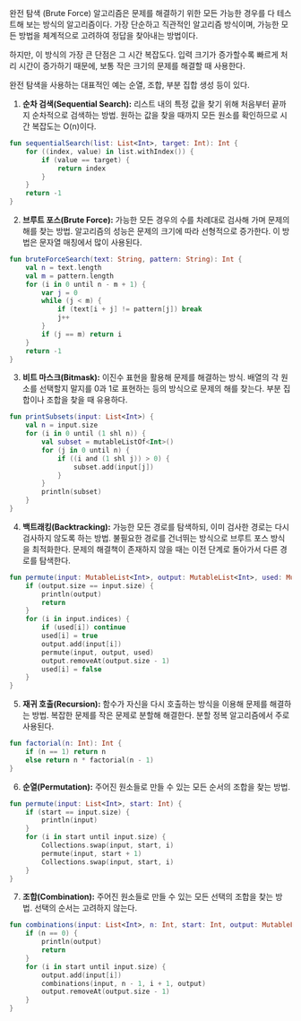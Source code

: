 완전 탐색 (Brute Force) 알고리즘은 문제를 해결하기 위한 모든 가능한 경우를 다 테스트해 보는 방식의 알고리즘이다. 가장 단순하고 직관적인 알고리즘 방식이며, 가능한 모든 방법을 체계적으로 고려하여 정답을 찾아내는 방법이다.

하지만, 이 방식의 가장 큰 단점은 그 시간 복잡도다. 입력 크기가 증가할수록 빠르게 처리 시간이 증가하기 때문에, 보통 작은 크기의 문제를 해결할 때 사용한다.

완전 탐색을 사용하는 대표적인 예는 순열, 조합, 부분 집합 생성 등이 있다.

1. **순차 검색(Sequential Search):** 리스트 내의 특정 값을 찾기 위해 처음부터 끝까지 순차적으로 검색하는 방법. 원하는 값을 찾을 때까지 모든 원소를 확인하므로 시간 복잡도는 O(n)이다.

```kotlin
fun sequentialSearch(list: List<Int>, target: Int): Int {
    for ((index, value) in list.withIndex()) {
        if (value == target) {
            return index
        }
    }
    return -1
}
```

2. **브루트 포스(Brute Force):** 가능한 모든 경우의 수를 차례대로 검사해 가며 문제의 해를 찾는 방법. 알고리즘의 성능은 문제의 크기에 따라 선형적으로 증가한다. 이 방법은 문자열 매칭에서 많이 사용된다.

```kotlin
fun bruteForceSearch(text: String, pattern: String): Int {
    val n = text.length
    val m = pattern.length
    for (i in 0 until n - m + 1) {
        var j = 0
        while (j < m) {
            if (text[i + j] != pattern[j]) break
            j++
        }
        if (j == m) return i
    }
    return -1
}
```

3. **비트 마스크(Bitmask):** 이진수 표현을 활용해 문제를 해결하는 방식. 배열의 각 원소를 선택할지 말지를 0과 1로 표현하는 등의 방식으로 문제의 해를 찾는다. 부분 집합이나 조합을 찾을 때 유용하다.

```kotlin
fun printSubsets(input: List<Int>) {
    val n = input.size
    for (i in 0 until (1 shl n)) {
        val subset = mutableListOf<Int>()
        for (j in 0 until n) {
            if ((i and (1 shl j)) > 0) {
                subset.add(input[j])
            }
        }
        println(subset)
    }
}
```

4. **백트래킹(Backtracking):** 가능한 모든 경로를 탐색하되, 이미 검사한 경로는 다시 검사하지 않도록 하는 방법. 불필요한 경로를 건너뛰는 방식으로 브루트 포스 방식을 최적화한다. 문제의 해결책이 존재하지 않을 때는 이전 단계로 돌아가서 다른 경로를 탐색한다.

```kotlin
fun permute(input: MutableList<Int>, output: MutableList<Int>, used: MutableList<Boolean>) {
    if (output.size == input.size) {
        println(output)
        return
    }
    for (i in input.indices) {
        if (used[i]) continue
        used[i] = true
        output.add(input[i])
        permute(input, output, used)
        output.removeAt(output.size - 1)
        used[i] = false
    }
}
```

5. **재귀 호출(Recursion):** 함수가 자신을 다시 호출하는 방식을 이용해 문제를 해결하는 방법. 복잡한 문제를 작은 문제로 분할해 해결한다. 분할 정복 알고리즘에서 주로 사용된다.

```kotlin
fun factorial(n: Int): Int {
    if (n == 1) return n
    else return n * factorial(n - 1)
}
```

6. **순열(Permutation):** 주어진 원소들로 만들 수 있는 모든 순서의 조합을 찾는 방법.

```kotlin
fun permute(input: List<Int>, start: Int) {
    if (start == input.size) {
        println(input)
    }
    for (i in start until input.size) {
        Collections.swap(input, start, i)
        permute(input, start + 1)
        Collections.swap(input, start, i)
    }
}
```

7. **조합(Combination):** 주어진 원소들로 만들 수 있는 모든 선택의 조합을 찾는 방법. 선택의 순서는 고려하지 않는다.

```kotlin
fun combinations(input: List<Int>, n: Int, start: Int, output: MutableList<Int>) {
    if (n == 0) {
        println(output)
        return
    }
    for (i in start until input.size) {
        output.add(input[i])
        combinations(input, n - 1, i + 1, output)
        output.removeAt(output.size - 1)
    }
}
```
